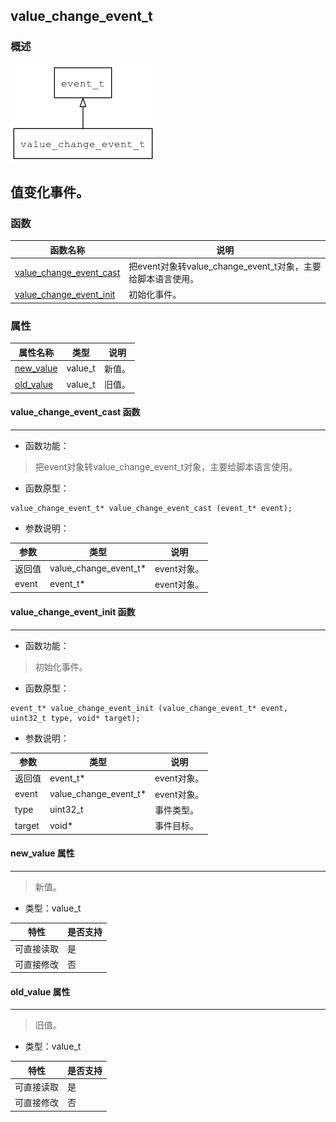 ## value\_change\_event\_t
### 概述
![image](images/value_change_event_t_0.png)

值变化事件。
----------------------------------
### 函数
<p id="value_change_event_t_methods">

| 函数名称 | 说明 | 
| -------- | ------------ | 
| <a href="#value_change_event_t_value_change_event_cast">value\_change\_event\_cast</a> | 把event对象转value_change_event_t对象，主要给脚本语言使用。 |
| <a href="#value_change_event_t_value_change_event_init">value\_change\_event\_init</a> | 初始化事件。 |
### 属性
<p id="value_change_event_t_properties">

| 属性名称 | 类型 | 说明 | 
| -------- | ----- | ------------ | 
| <a href="#value_change_event_t_new_value">new\_value</a> | value\_t | 新值。 |
| <a href="#value_change_event_t_old_value">old\_value</a> | value\_t | 旧值。 |
#### value\_change\_event\_cast 函数
-----------------------

* 函数功能：

> <p id="value_change_event_t_value_change_event_cast">把event对象转value_change_event_t对象，主要给脚本语言使用。

* 函数原型：

```
value_change_event_t* value_change_event_cast (event_t* event);
```

* 参数说明：

| 参数 | 类型 | 说明 |
| -------- | ----- | --------- |
| 返回值 | value\_change\_event\_t* | event对象。 |
| event | event\_t* | event对象。 |
#### value\_change\_event\_init 函数
-----------------------

* 函数功能：

> <p id="value_change_event_t_value_change_event_init">初始化事件。

* 函数原型：

```
event_t* value_change_event_init (value_change_event_t* event, uint32_t type, void* target);
```

* 参数说明：

| 参数 | 类型 | 说明 |
| -------- | ----- | --------- |
| 返回值 | event\_t* | event对象。 |
| event | value\_change\_event\_t* | event对象。 |
| type | uint32\_t | 事件类型。 |
| target | void* | 事件目标。 |
#### new\_value 属性
-----------------------
> <p id="value_change_event_t_new_value">新值。

* 类型：value\_t

| 特性 | 是否支持 |
| -------- | ----- |
| 可直接读取 | 是 |
| 可直接修改 | 否 |
#### old\_value 属性
-----------------------
> <p id="value_change_event_t_old_value">旧值。

* 类型：value\_t

| 特性 | 是否支持 |
| -------- | ----- |
| 可直接读取 | 是 |
| 可直接修改 | 否 |
